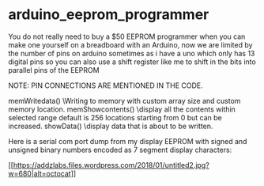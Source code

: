 # arduino_eeprom_programmer
You do not really need to buy a $50 EEPROM programmer when you can make one yourself on a breadboard with an Arduino, now we are limited by the number of pins on arduino sometimes as i have a uno which only has 13 digital pins so you can also use a shift register like me to shift in the bits into parallel pins of the EEPROM

NOTE: PIN CONNECTIONS ARE MENTIONED IN THE CODE.

memWritedata() \\Writing to memory with custom array size and custom memory location.
memShowcontents() \\display all the contents within selected range default is 256 locations starting from 0 but can be increased.
showData() \\display data that is about to be written.

Here is a serial com port dump from my display EEPROM with signed and unsigned binary numbers encoded as 7 segment display characters:

[[https://addzlabs.files.wordpress.com/2018/01/untitled2.jpg?w=680|alt=octocat]]
